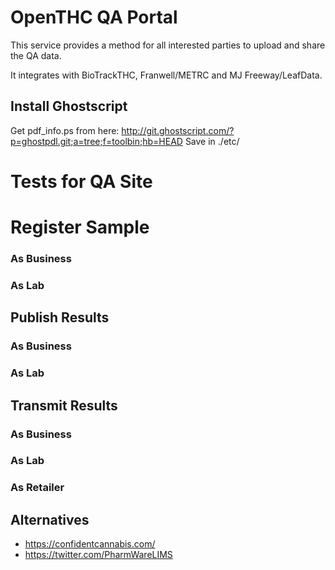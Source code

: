 # OpenTHC QA Portal

This service provides a method for all interested parties to upload and share the QA data.

It integrates with BioTrackTHC, Franwell/METRC and MJ Freeway/LeafData.

## Install Ghostscript

Get pdf_info.ps from here: http://git.ghostscript.com/?p=ghostpdl.git;a=tree;f=toolbin;hb=HEAD
Save in ./etc/

# Tests for QA Site

# Register Sample

### As Business

### As Lab


## Publish Results

### As Business

### As Lab

## Transmit Results

### As Business

### As Lab

### As Retailer


## Alternatives

* https://confidentcannabis.com/
* https://twitter.com/PharmWareLIMS
